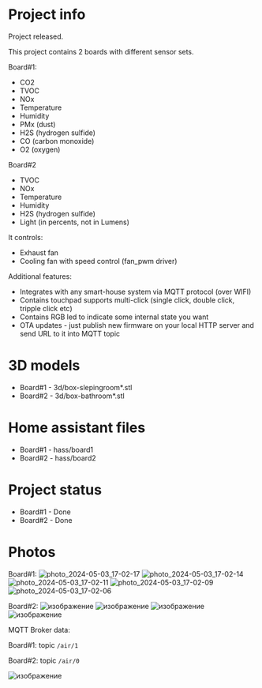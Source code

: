Project info
=======

Project released.

This project contains 2 boards with different sensor sets.

Board#1:
- CO2
- TVOC
- NOx
- Temperature
- Humidity
- PMx (dust)
- H2S (hydrogen sulfide)
- CO (carbon monoxide)
- O2 (oxygen)

Board#2
- TVOC
- NOx
- Temperature
- Humidity
- H2S (hydrogen sulfide)
- Light (in percents, not in Lumens)

It controls:
- Exhaust fan 
- Cooling fan with speed control (fan_pwm driver) 

Additional features:
- Integrates with any smart-house system via MQTT protocol (over WIFI)
- Contains touchpad supports multi-click (single click, double click, tripple click etc)
- Contains RGB led to indicate some internal state you want
- OTA updates - just publish new firmware on your local HTTP server and send URL to it into MQTT topic

3D models
=======
- Board#1 - 3d/box-slepingroom*.stl
- Board#2 - 3d/box-bathroom*.stl

Home assistant files
=======
- Board#1 - hass/board1
- Board#2 - hass/board2

Project status
=======

- Board#1 - Done
- Board#2 - Done

Photos
=======
Board#1:
![photo_2024-05-03_17-02-17](https://github.com/shm-dmitry/air-detector/assets/19342331/c1340e0f-9584-4514-bf00-15b94fbbcf35)
![photo_2024-05-03_17-02-14](https://github.com/shm-dmitry/air-detector/assets/19342331/8c005576-3a74-4646-82e2-904d149de9e6)
![photo_2024-05-03_17-02-11](https://github.com/shm-dmitry/air-detector/assets/19342331/d2a3e5e8-70a9-4216-9daf-9c24864fbee2)
![photo_2024-05-03_17-02-09](https://github.com/shm-dmitry/air-detector/assets/19342331/5cc4f24e-31e9-44f0-9580-9caf0c2112fa)
![photo_2024-05-03_17-02-06](https://github.com/shm-dmitry/air-detector/assets/19342331/60dd59fe-d786-42a7-b85e-4557230d4438)


Board#2:
![изображение](https://github.com/shm-dmitry/air-detector/assets/19342331/f33c22ae-c708-4396-b865-effaadd7a6bc)
![изображение](https://github.com/shm-dmitry/air-detector/assets/19342331/f1fc3584-b8d8-4422-8663-e24f16bf7604)
![изображение](https://github.com/shm-dmitry/air-detector/assets/19342331/38499ebe-4c6b-4ac5-b464-c3dfeb263745)
![изображение](https://github.com/shm-dmitry/air-detector/assets/19342331/3bfaf705-65f7-4504-8d73-c2d4607b93e4)

MQTT Broker data:

Board#1: topic `/air/1`

Board#2: topic `/air/0`

![изображение](https://github.com/shm-dmitry/air-detector/assets/19342331/0cf3964a-08c0-48bd-abbc-3c9617d6365f)



